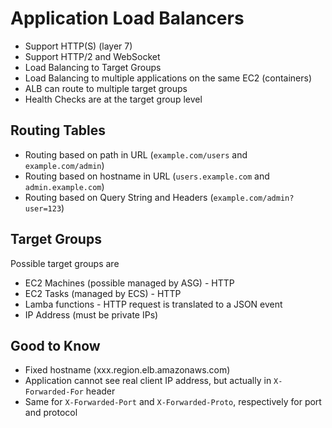 # Application Load Balancers
- Support HTTP(S) (layer 7)
- Support HTTP/2 and WebSocket
- Load Balancing to Target Groups
- Load Balancing to multiple applications on the same EC2 (containers)
- ALB can route to multiple target groups
- Health Checks are at the target group level

## Routing Tables
- Routing based on path in URL (`example.com/users` and `example.com/admin`)
- Routing based on hostname in URL (`users.example.com` and `admin.example.com`)
- Routing based on Query String and Headers (`example.com/admin?user=123`)

## Target Groups
Possible target groups are
- EC2 Machines (possible managed by ASG) - HTTP
- EC2 Tasks (managed by ECS) - HTTP
- Lamba functions - HTTP request is translated to a JSON event
- IP Address (must be private IPs)

## Good to Know
- Fixed hostname (xxx.region.elb.amazonaws.com)
- Application cannot see real client IP address, but actually in `X-Forwarded-For` header
- Same for `X-Forwarded-Port` and `X-Forwarded-Proto`, respectively for port and protocol
